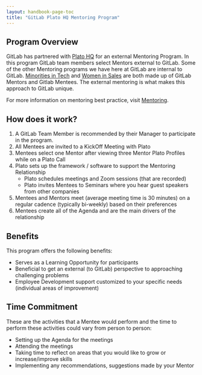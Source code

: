 ```yaml
---
layout: handbook-page-toc
title: "GitLab Plato HQ Mentoring Program"
---
```


## Program Overview
GitLab has partnered with [Plato HQ](https://www.platohq.com/) for an external Mentoring Program. In this program GitLab team members select Mentors external to GitLab.  Some of the other Mentoring programs we have here at GitLab are internal to GitLab.  [Minorities in Tech](/company/team/structure/working-groups/mit-mentoring/) and [Women in Sales](/handbook/people-group/women-in-sales-mentorship-pilot-program/) are both made up of GitLab Mentors and Gitlab Mentees.  The external mentoring is what makes this approach to GitLab unique.

For more information on mentoring best practice, visit [Mentoring](/handbook/engineering/career-development/mentoring/).

## How does it work?

1. A GitLab Team Member is recommended by their Manager to participate in the program.
2. All Mentees are invited to a KickOff Meeting with Plato
3. Mentees select one Mentor after viewing three Mentor Plato Profiles while on a Plato Call 
4. Plato sets up the framework / software to support the Mentoring Relationship
     * Plato schedules meetings and Zoom sessions (that are recorded) 
     * Plato invites Mentees to Seminars where you hear guest speakers from other companies
5. Mentees and Mentors meet (average meeting time is 30 minutes) on a regular cadence (typically bi-weekly) based on their preferences
6. Mentees create all of the Agenda and are the main drivers of the relationship

## Benefits

This program offers the following benefits:
* Serves as a Learning Opportunity for participants
* Beneficial to get an external (to GitLab) perspective to approaching challenging problems
* Employee Development support customized to your specific needs (individual areas of improvement)


## Time Commitment

These are the activities that a Mentee would perform and the time to perform these activities could vary from person to person:
* Setting up the Agenda for the meetings
* Attending the meetings
* Taking time to reflect on areas that you would like to grow or increase/improve skills
* Implementing any recommendations, suggestions made by your Mentor

